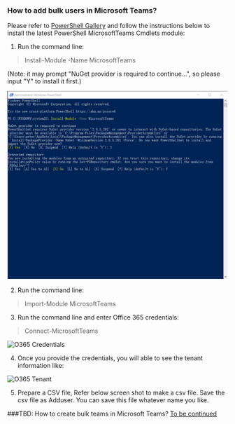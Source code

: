 ### How to add bulk users in Microsoft Teams?
Please refer to [PowerShell Gallery](https://www.powershellgallery.com/packages/MicrosoftTeams/) and follow the instructions below to install the latest PowerShell MicrosoftTeams Cmdlets module:
1. Run the command line:
  > Install-Module -Name MicrosoftTeams

(Note: it may prompt "NuGet provider is required to continue...", so please input "Y" to install it first.)

![Teams Module](https://github.com/PeterWxin/powershell/blob/master/MicrosoftTeams/Screenshots/PowerShell_Teams01.png "Install teams module")

2. Run the command line:
  > Import-Module MicrosoftTeams
  
3. Run the command line and enter Office 365 credentials:
  > Connect-MicrosoftTeams

![O365 Credentials](https://flexmind.co/wp-content/uploads/2020/02/image-11.png "name & password")

4. Once you provide the credentials, you will able to see the tenant information like:

![O365 Tenant](https://flexmind.co/wp-content/uploads/2020/02/image-12.png "Tenant information")

5. Prepare a CSV file, Refer below screen shot to make a csv file. Save the csv file as Adduser. You can save this file whatever name you like.

###TBD: How to create bulk teams in Microsoft Teams?
[To be continued](https://www.jijitechnologies.com/blogs/create-teams-microsoft-teams-powershell)
